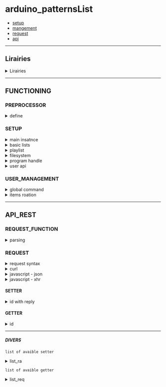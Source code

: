 # arduino_patternsList


- [setup](#SETUP )
- [mangement](#USER_MANAGEMENT)
- [request](#REQUEST_FUNCTION)
- [api](#API_REST)

---
## Lirairies

<details>
<summary>Lirairies</summary>

#### Jim Lee - leftCoast  
- ![LC_baseTools](https://github.com/leftCoast/LC_baseTools.git) 
---
#### ivanseidel    
- ![LList](https://github.com/DmytroKorniienko/FireLamp_JeeUI/blob/master/include/LList.h) - [download archive](https://drive.google.com/file/d/1BZLGuW0Qv7570ETxc4MnCrJ27n74m-89/view?usp=sharing/)
---
#### Benoit Blanchon  
- ![ArduinoJson](https://github.com/bblanchon/ArduinoJson) 
--- 
#### ESP8266 
- ![framework-arduinoespressif8266 3.30002.0 (3.0.2) ](https://github.com/esp8266/Arduino) 
---
#### Grellard Adrien  
- ![millisTimer](https://github.com/AdriLighting/millisTimer.git) 

</details>

<hr>

## FUNCTIONING 

### PREPROCESSOR

<details>
<summary>define</summary>

<br>
use the define via the options of your IDE or from the target files    
<br>
<br>

if AP_DEFAULT isnt defined we set default define (see include/def.h)
````c++
#define AP_DEFAULT        // include/def.h
```` 
if FSOK is defined the filesystem can be used  
define USE_SPIFFS for SPIFFS or define USE_LITTLEFS for LittleFS  
````c++
#define FSOK              // include/def.h
#define USE_LITTLEFS      // include/def.h   
#define USE_SPIFFS        // include/def.h
````
keyboard for serial monitor  
````c++
#define DEBUGSERIAL       // include/def.h
````
macro trace
````c++
#define DEBUG_AP          // include/def.h
````
degug 
````c++
#define DEBUG_BASICLIST   // src/patterns.cpp  
#define DEBUG_PROGRAM     // src/program.cpp
#define DEBUG_PLAYLIST    // src/playlist.cpp
#define DEBUG_TASK        // examples/..._asyncwebserver/TaskScheduler.cpp
#define DEBUG_WEBSERVER   // examples/..._asyncwebserver/apwebserver.cpp
#define DEBUG_QUEUE      // examples/..._asyncwebserver/queue.cpp
````

</details>

### SETUP

<details>
<summary>main insatnce</summary>

```c++
/**
 * @brief      Constructs a new instance.
 *
 * @param[in]  nbLb  nb of basic list
 * @param[in]  fs    enabled filesystem management
 */
Program::Program (uint8_t nbLb , boolean fs );
```
**`MAIN INSATNCE`**
```c++
// examples:
Program * _Program = nullptr;
boolean fs = FILESYSTEM.begin();
_Program = new Program(2, fs);

// examples:
Program * _Program = nullptr;
_Program = new Program(2, false);
```
<hr>
</details>

<details>
<summary>basic lists</summary>
<br>
initialization  

```c++
/**
 * @brief      setup basiclist.
 *
 * @param[in]  p      position of basic list array  
 * @param[in]  name   id of list
 * @param[in]  items  size of items array
 * @param      arr    static const char* const items[] PROGMEM
 */
void Program::initialize_lb(uint8_t p, const char * name, uint8_t items, const char * const * arr);
```  
```c++
// examples: 
#define ARRAY_SIZE(A) (sizeof(A) / sizeof((A)[0]))  
static const char LPNAME_001[] PROGMEM = "toto";
static const char LPNAME_002[] PROGMEM = "tata";
static const char LPNAME_003[] PROGMEM = "tonton";
static const char LPNAME_004[] PROGMEM = "felix";
static const char LPNAME_005[] PROGMEM = "mimine";
static const char LPNAME_006[] PROGMEM = "the cat";
static const char* const LPALLNAMES[] PROGMEM = {
  LPNAME_001, LPNAME_002, LPNAME_003
};  
static const char* const LPALLNAMES_CAT[] PROGMEM = {
  LPNAME_004, LPNAME_005, LPNAME_006
};  
_Program->initialize_lb(0, "full",  ARRAY_SIZE(LPALLNAMES)          , LPALLNAMES);
_Program->initialize_lb(1, "cat",   ARRAY_SIZE(LPALLNAMES_CAT)      , LPALLNAMES_CAT);  
```  
<br>
loading one of the basic list   

```c++ 
/**
 * @brief      loading one of the basic list   
 *
 * @param[in]  <unnamed>  size of items array
 * @param      arr        static const char* const items[] PROGMEM
 * @param      <unnamed>  id of basic list
 * @param[in]  t          classification type
 */
void Program::initialize(const uint16_t & , const char* const* arr, const char  * const &, SORT_TYPE t = ST_BASE); 
```
```c++ 
// examples: 
_Program->initialize(ARRAY_SIZE(LPALLNAMES), LPALLNAMES, "full", SORT_TYPE::ST_AB);   
```

<hr>
</details>

<details>
<summary>playlist</summary>

<br>

**`the items of the playlists correspond to the items of the basic list attach to this playlist`**

<br>

initialization  

```c++
/**
 * @brief      Initializes the playlist.
 *
 * @param[in]  <unnamed>  nb of playlist
 * @param      <unnamed>  playlist item size
 * @param      <unnamed>  id of basic list
 */
void Program::initialize_playlist(uint8_t , const uint8_t * const &, const char ** const &);
```
```c++
// examples: 
uint8_t plC       = 5;
uint8_t iC[]      = {20,      20,        20,      0,        0       };  // nb items max
const char * Ln[] = {"full",  "full",   "full",   "null",   "null"  };
_Program->initialize_playlist(plC, iC, Ln);  
```
<hr>
</details>

<details>
<summary>filesystem</summary>

```c++
void Program::pl_fs_restore();  
```
**`load saved playlists items from spiff memory`**
```c++
// examples: 
_Program->pl_fs_restore(); 
```
<hr>
</details>

<details>
<summary>program handle</summary>

```c++
void Program::handle();  
```
**`can be used in ur main loop`**
```c++
// examples: 
void loop() {
  _Program->handle();
}
```
<hr>
</details>

<details>
<summary>user api</summary>
<br>

```c++
class AP_userApi;
```
**`a static instance is already instanced`**
```c++
extern AP_userApi _AP_userApi;
```
```c++
/**
 * @brief      Initializes then aray int the void setup().
 *
 * @param[in]  size of AP_userApiItem object array
 */
void AP_userApi::initialize(uint8_t cmax)
```
```c++
// examples: 
void setup() {
  _AP_userApi.initialize(2);
}
```
```c++
typedef std::function<void(const String & v1, DynamicJsonDocument & doc)> _wsur_cb_f;
```
```c++
/**
 * @param[in]   p     position of the obejct array
 * @param[in]   id    id used when an API getter request is received 
 * @param[in]   f     The callback associate with identifier         
 */
void AP_userApi::set_request(uint8_t p, const char * const & id, _wsur_cb_f f)
```
**`function to initialize a request with its return function allowing to add the response to the json object `**
```c++
// examples: 
void setup() {
  _AP_userApi.initialize(2);
  _AP_userApi.set_request(0, "user", [](const String & v1, DynamicJsonDocument & doc){
    Serial.printf("[user getter][req: %s]\n", v1.c_str());
    JsonObject var = doc.createNestedObject(FPSTR(REQ_005));
    _Program->get_json_jsInit(var);});
}
```



<hr>
</details>

### USER_MANAGEMENT

<details>
<summary>global command</summary>
<br>

```c++
void Program::remote_action(RA action,  const char * const & v1 = "",  const char * const & v2 = "");  
```
**`function used for control general list, items, etc...`**
```c++
// examples: 
_Program->remote_action(RA::RA_ITEM,              "0");
_Program->remote_action(RA::RA_ITEM_NEXT,         );
_Program->remote_action(RA::RA_ITEM_PREV,         );
_Program->remote_action(RA::RA_ITEM_RND,          );

_Program->remote_action(RA::RA_PLAY_START,        );
_Program->remote_action(RA::RA_PLAY_STOP,         );
_Program->remote_action(RA::RA_PLAY_PAUSE,        );
_Program->remote_action(RA::RA_PLAY_TOGGLE,       );
_Program->remote_action(RA::RA_PLAY_DELAY,        "10");
_Program->remote_action(RA::RA_PLAY_DELAYMIN,     );
_Program->remote_action(RA::RA_PLAY_DELAYMINON,   );
_Program->remote_action(RA::RA_PLAY_DELAYMINOFF,  );
_Program->remote_action(RA::RA_PLAY_RND,          );

_Program->remote_action(RA::RA_PLAY_PL,           );
_Program->remote_action(RA::RA_PLAY_LB,           );
_Program->remote_action(RA::RA_PLAY_LT,           );

_Program->remote_action(RA::RA_LSET_PL,           "0");
_Program->remote_action(RA::RA_PLI_NEW,           "0");
_Program->remote_action(RA::RA_PLI_REP,           "0", "0");
_Program->remote_action(RA::RA_PLI_REM,           "0", "0");
_Program->remote_action(RA::RA_PL_TOFS,           "0");
```
<hr>
</details>
</details>

<details>
<summary>items roation</summary>
<br>

```c++
typedef std::function<void(const String & v1, const uint16_t & v2, boolean upd)> callback_function_t;
void Program::set_callback(callback_function_t);
```
**`callback function used when an item is loaded`**
```c++
// examples: 
void _Program_cb(const String itemBaseName, const uint16_t & itemBasePos, boolean updWebserver){

  String heap, time;
  on_timeD(time);
  _HeapStatu.update();_HeapStatu.print(heap);
  Serial.printf_P(PSTR("[user_callback]\n\t[%d] %s\n\t%-15s%s\n"), itemBasePos, itemBaseName.c_str(), time.c_str(), heap.c_str());
  ProgramPtrGet()->print(PM_LLI);

  if (!updWebserver) return; 
   
  String                    rep;
  DynamicJsonDocument       reply(2048);
  AP_ApiReply  * _webserverRequest_reply = new AP_ApiReply[1];

  _webserverRequest_reply[0].set_ra(RA::RA_ITEM_NEXT);
  _webserverRequest_reply[0].reply_generate(reply);
  serializeJson(reply, rep); 

  delete[] _webserverRequest_reply; 
  _Webserver.socket_send(rep);   
}

_Program->set_callback(_Program_cb);

```
<hr>
</details>

<hr>

## API_REST

### REQUEST_FUNCTION

<details>
<summary>parsing</summary>
<br>

```c++
class AP_Api;
```
**`a static instance is already instanced`**
```c++
extern AP_Api _AP_Api;
```
```c++
/**
 * @brief      function to use to process a user request formulated with a query in json format
 *
 * @param[out]  doc   query
 * @param[out]  r     reply json in String format
 * @param[in]   upd   parmaeter for send a reply query
 */
void AP_Api::parsingRequest(DynamicJsonDocument & doc, String & r, const String & upd);
```
**`function to use to process a user request formulated with a query in json format`**
```c++
// examples: request received from HTT_POST method

- with ESP8266WebServer library from framework-arduinoespressif8266
server.on("/api", HTTP_POST, std::bind(&espwebServer::handleJson, this));
void espwebServer::handleJson() {
  if (server.method() == HTTP_POST) {
    String json;
    for (uint8_t i = 0; i < server.args(); i++) {json +=  server.arg(i) + "\n";}        
    DynamicJsonDocument doc(2048);  
    DeserializationError error = deserializeJson(doc, json);
    if (error) {
      server.send(200, "text/plain", "");
    } else {
      String reply;
      _AP_Api.parsingRequest(doc, reply, "");
      server.send(200, "application/json", reply);
    } 
    
  }  
}

- with ESPAsyncWebServer
web_server.on(requestName, HTTP_POST, [](AsyncWebServerRequest * request){}, NULL, [=](AsyncWebServerRequest * request, uint8_t *data, size_t len, size_t index, size_t total) {
  String _httpCallbackData     = "";
  for (size_t i = 0; i < len; i++) {_httpCallbackData += (char) data[i];} 

  // the rest of the parsing process must be executed asynchronously, but for example I put it here      
  DynamicJsonDocument doc(2048);  
  DeserializationError error = deserializeJson(doc, json);
  if (error) {
    request->send(200, "text/plain", "");
  } else {
    String reply;
    _AP_Api.parsingRequest(doc, reply, "");
    request->send(200, "application/json", reply);
  } 
});
```
<hr>
</details>

### REQUEST

<details>
<summary>request syntax</summary>

```html
HTTP_POST, UDP, SOCKET 
  JSON SYNTAX

    op    object    fonction avec laquelle traiter le parsing + execution des commandes 
          0 = ?
          1 = playlist items management

    type  object    (optional?) type de format (nom de commande avc String,int ETC...)  

    cli   object    (optional?) porvenance: http server, websocket server, udp/multi

    set   array     setter
          [
            {"id setter ":"value of setter"},
          ] 

    get   array   simple
          [  "id commande", "..." ] 

    get   array   advanced
          [  "", {"":["",""]}] 

    get   array   advanced
          [  "", {"":{"":""}}] 
          

// example:
{"op":0,"cli":"","set":[{"n":"1","v":"1"}, {"n":"2","v":"2"}],"get":["list",{"loop_select":["statu", "lb"]}]}   
{"op":0,"cli":"","set":[],"get":[{"gv":{"n":"list_pld","v":"1"}}]}       
  {"op":0,"cli":"HTTP_POST","set":[],"get":["loop"]}   
  {"op":0,"cli":"SOKCET","set":[{"n":"RA_ITEM_NEXT","v":""}],"get":[]}       
  {"op":0,"cli":"SOKCET","set":[{"n":"RA_PLAY_DELAY","v":"35"}],"get":[]}       
```
</details>
<details>
<summary>curl</summary>
  
```html
curl  --location --request POST 'http://192.168.0.157/api'  \
      --header 'Content-Type: application/json'             \
      --data-raw '{"op":0,"type":"HTTP_POST","set":[{"n":"RA_PLAY_DELAY","v":"35"}],"get":["loop","list_pl",""]}'
```
<hr>  
</details>  
<details>
<summary>javascript - json</summary>
  
```javascript
function api_request(op, type, oS, oG){
  var json = {};
  json.op = op; 
  json.type = type; 

  var getter = [];
  oG.forEach(function(item, index, array) {
    getter.push(item);
  });

  var setter = {}.set = [];
  oS.forEach(function(item, index, array) {
    setter.push({ 
      "n" : item.n,
      "v" : item.v
    })
  }); 

  json.set = setter;
  json.get = getter;  
  
  return JSON.stringify(json) ;;
}
console.log(api_request(0, "SOKCET", [{"n":"RA_PLAY_DELAY", "v":10},{"n":"RA_PLAY_START", "v":""}],["loop", "list_pl"])
```
<hr>  
</details> 
<details>
<summary>javascript - xhr</summary>
  
```javascript
var data = JSON.stringify({
  "op": 0,
  "type": "HTTP_POST",
  "set": [{"n":"","v":"5"}],
  "get": [
    "loop",
    "",
    ""
  ]
});

var xhr = new XMLHttpRequest();
xhr.withCredentials = true;

xhr.addEventListener("readystatechange", function() {
  if(this.readyState === 4) {
    console.log(this.responseText);
  }
});

xhr.open("POST", "http://192.168.0.157/api");
xhr.setRequestHeader("Content-Type", "application/json");

xhr.send(data);
```
<hr>  
</details>


#### SETTER  

<details>
<summary>id with reply</summary>

```html
RA_ITEM:             arg1: position of items list array
  loop        
    pl, plt || lb, lbt
RA_ITEM_NEXT: 
  loop        
    pl, plt || lb, lbt
RA_ITEM_PREV:
  loop        
    pl, plt || lb, lbt
RA_ITEM_RND:          
  loop        
    pl, plt || lb, lbt

RA_PLAY_START:   
  loop
    statu
RA_PLAY_STOP: 
  loop
    statu
RA_PLAY_PAUSE:  
  loop
    statu
RA_PLAY_TOGGLE:  
  loop
    statu
RA_PLAY_DELAY:       arg1: value of delay
  loop
    statu
RA_PLAY_DELAYMIN:    
  loop
    statu
RA_PLAY_DELAYMINON:  
  loop
    statu
RA_PLAY_DELAYMINOFF: 
  loop
    statu
RA_PLAY_RND:         
  loop
    statu

RA_PLAY_PL:   
   loop
    pl, plt
              
RA_PLAY_LB:   
  loop
    lb, lbt

RA_PLAY_LT:  
  loop        
    pl, plt || lb, lbt

RA_LSET_PL:         arg1: position of playlist list array

RA_LGET_PL:
  pld = pl_currentJson(uint8_t p, JsonObject & doc, boolean pI = true);
    similaire au getter "list_pl" mais possibilité de choisir la playlist et retourne avec un nom d'objet different    

RA_PLI_NEW:         arg1 
  list_allpl      
RA_PLI_REP:         arg1, arg2 
  list_allpl
RA_PLI_REM:         arg1, arg2  
  list_allpl    
RA_PL_TOFS:         arg1: position of playlist list array
```
<hr>
</details>

#### GETTER  

<details>
<summary>id</summary>

##### BASIC-LIST WITH ITEMS 


`get all items of all basic list`  

<details>
<summary>list_alllb</summary>

```json
{"op":0,"cli":"HTTP_POST","set":[],"get":["list_alllb"]}
```
```html
  list_alllb  object
              cmax  object          nb of list
              items array
                    n     object    list name
                    cmax  object    nb of maximum items
                    items array
                          value(s)  item names
```
<hr>
</details>

`get all items of the current basic list`

<details>
<summary>list_lb</summary>

```json
{"op":0,"cli":"HTTP_POST","set":[],"get":["list_lb"]}
```
```html
  list_lb   object
            cmax  object          nb of maximum items
            items array           item names
```
<hr>
</details>



##### BASIC-LIST WITHOUT ITEMS 


`get all basic list name and size`

<details>
<summary>list_lbs</summary>

```json
{"op":0,"cli":"HTTP_POST","set":[],"get":["list_lbs"]}
```
```html
  list_lbs
    list  object
          lb  object
              cmax  object                        nb of list
              items array
                    n     object                  list name
                    cmax  object                  nb of maximum items
```
</details>

<hr>

##### PLAYLIST WITH ITEMS 

`get all items object of current playlist`

<details>
<summary>list_pl</summary>

```json
{"op":0,"cli":"HTTP_POST","set":[],"get":["list_pl"]}      
```    
```html
  list_pl   object
                cmax  object                      maximum item size
                cnt   object                      current item size
                pos   object                      list array position
                lbl   object                      label of the lsit
                lref  object                      basiclist reference
                items array       
                      id    object                unique id of the item
                      lbl   object                label
                      ib    object                basiclist item
                      ibcfg object                extra
```
<hr>
</details>

`get all items object of all playlist`

<details>
<summary>list_allpl</summary>

```json
{"op":0,"cli":"HTTP_POST","set":[],"get":["list_allpl"]}      
```   
```html
  list_allpl    object 
                items array
                      cmax  object                maximum item size
                      cnt   object                current item size
                      pos   object                list array position
                      lbl   object                label of the lsit
                      lref  object                basiclist reference
                      items array       
                            id    object          unique id of the item
                            lbl   object          label
                            ib    object          basiclist 
                            ibcfg object          extra 
```
<hr>
</details>

`get all items object of slected playlist`

<details>
<summary>list_pld</summary>

```json
{"op":0,"type":"HTTP_POST","set":[],"get":[{"gv":{"n":"list_pld","v":"0"}}]}      
```   
```html
  list_pld      object 
                cmax  object                maximum item size
                cnt   object                current item size
                pos   object                list array position
                lbl   object                label of the lsit
                lref  object                basiclist reference
                items array       
                      id    object          unique id of the item
                      lbl   object          label
                      ib    object          basiclist 
                      ibcfg object          extra 
```
<hr>
</details>

##### PLAYLIST WITHOUT ITEMS 

`get all playlist`

<details>
<summary>list_pls</summary>

```json
{"op":0,"cli":"HTTP_POST","set":[],"get":["list_pls"]}      
```   
```html
  list_pls
    list  object
          pl  object
              cmax  object                      playlist size                                
              items array
                    cmax  object                maximum item size
                    cnt   object                current item size
                    pos   object                list array position
                    lbl   object                label of the lsit
                    lref  object                basiclist reference
```
<hr>
</details>

`get all playlist by basiclist reference`

<details>
<summary>list_plsc</summary>

```json
{"op":0,"cli":"HTTP_POST","set":[],"get":["list_plsc"]}      
```   
```html
  list_plsc
    list  object
          plc object (return uniquement les playlist de ref)
              cmax  object                      playlist size                                
              items array
                    cmax  object                maximum item size
                    cnt   object                current item size
                    pos   object                list array position
                    lbl   object                label of the lsit
                    lref  object                basiclist reference
```
</details>

<hr>

##### STATU

`currents statu of player, basiclist, playlist`

<details>
<summary>loop</summary>

```json
{"op":0,"cli":"HTTP_POST","set":[],"get":[{"loop_select":["statu"]}]}      
```  
```json
{"op":0,"cli":"HTTP_POST","set":[],"get":["statu"]}      
```  
```html
  loop  obejct  autoplay/loop
        statu object   
              play      object 
              pause     object 
              rnd       object 
              delay     object 
              delaymin  object 
              rt        object 
        pl    object
              set       object boolean
              play      object boolean
              pos       object uint8_t of playlist position
              cnt       object uint8_t of total playlist
              ib        object String item base
        plt   object
              pos       object int
              min       object uint8_t (réelle)
              max       object uint8_t (réelle)
        lb    object
              name      object const char  * of cureent basiclist  name
              pos       object uint8_t of current basiclist position
              cnt       object uint8_t of total basiclist
              iname     object String current basiclist item name
              icnt      object uint16_t of total item                       (réelle = -1)
              icmax     object uint16_t of maximum size of listbase array   (réelle = -1)
        lbt   object;
              pos       object int
              min       object uint8_t (réelle)
              max       object uint8_t (réelle) 
```
<hr>
</details>

</details>

<hr>

##### DIVERS

`list of avaible setter`

<details>
<summary>list_ra</summary>

```json
{"op":0,"cli":"HTTP_POST","set":[],"get":["list_ra"]}      
```  
```html
    list_ra   array
              value(s)
```
<hr>
</details>

`list of avaible getter`

<details>
<summary>list_req</summary>

```json
{"op":0,"cli":"HTTP_POST","set":[],"get":["list_req"]}      
```  
```html
    list_req  array
              value(s)
```
</details>
